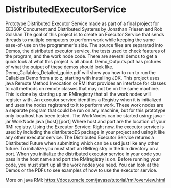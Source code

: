 # DistributedExecutorService
Prototype Distributed Executor Service made as part of a final project for EE360P Concurrent and Distributed Systems by Jonathan Friesen and Rob Golshan
The goal of this project is to create an Executor Service that sends threads to multiple computers to perform work while keeping the same ease-of-use on the programmer's side. The source files are separated into Demos, the distributed executor service, the tests used to check features of the program, and the work node code. There are several demos to get a quick look at what this project is all about. Demo_Outputs.pdf has pictures of what the output of these demos should look like. Demo_Callables_Detailed_guide.pdf will show you how to run to run the Callables Demo from a to z, starting with installing JDK. This project uses java Remote Method Invocation or RMI that provides an interface for classes to call methods on remote classes that may not be on the same machine. This is done by starting up an RMIregistry that all the work nodes will register with. An executor service identifies a Registry when it is initialized and uses the nodes registered to it to perform work. These work nodes are a separate program that could be run on any machine, but for this prototype only localhost has been tested. The WorkNodes can be started using:
java -jar WorkNode.java [host] [port]
Where host and port are the location of your RMI registry.
Using the Executor Service: Right now, the executor service is used by including the distributedES package in your project and using it like any other executor service. The Distributed Executor Service returns a Distributed Future when submitting which can be used just like any other future. To initialize you must start an RMIregistry in the bin directory on a port. When you initialize the distributed executor service in your code you pass in the host name and port the RMIregistry is on. Before running your code, you must start up all the work nodes you need. You can look at the Demos or the PDFs to see examples of how to use the executor service.

More on java RMI: https://docs.oracle.com/javase/tutorial/rmi/overview.html

